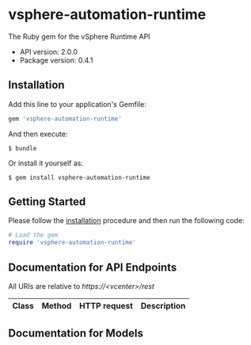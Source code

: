 # vsphere-automation-runtime

The Ruby gem for the vSphere Runtime API

- API version: 2.0.0
- Package version: 0.4.1

## Installation

Add this line to your application's Gemfile:

```ruby
gem 'vsphere-automation-runtime'
```

And then execute:

    $ bundle

Or install it yourself as:

    $ gem install vsphere-automation-runtime

## Getting Started

Please follow the [installation](#installation) procedure and then run the following code:

```ruby
# Load the gem
require 'vsphere-automation-runtime'

```

## Documentation for API Endpoints

All URIs are relative to *https://&lt;vcenter&gt;/rest*

Class | Method | HTTP request | Description
------------ | ------------- | ------------- | -------------


## Documentation for Models


